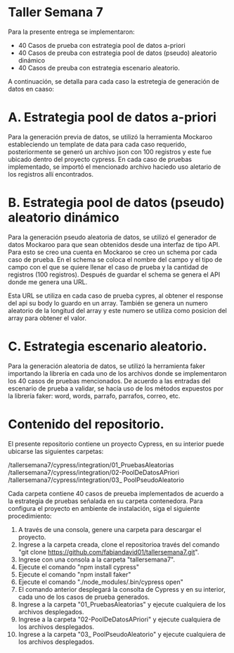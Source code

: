 # Taller Semana 7

Para la presente entrega se implementaron:

 - 40 Casos de prueba con estrategia pool de datos a-priori
 - 40 Casos de preuba con estrategia pool de datos (pseudo) aleatorio dinámico 
 - 40 Casos de preuba con estrategia escenario aleatorio.

A continuación, se detalla para cada caso la estretegia de generación de datos en caaso:

# A. Estrategia pool de datos a-priori
Para la generación previa de datos, se utilizó la herramienta Mockaroo estableciendo un template de data para cada caso requerido, posteriormente se generó un archivo json con 100 registros y este fue ubicado dentro del proyecto cypress.  En cada caso de pruebas implementado, se importó el mencionado archivo haciedo uso aletario de los registros allí encontrados.

# B. Estrategia pool de datos (pseudo) aleatorio dinámico
Para la generación pseudo aleatoria de datos, se utilizó el generador de datos Mockaroo para que sean obtenidos desde una interfaz de tipo API. Para esto se creo una cuenta en Mockaroo se creo un schema por cada caso de prueba. En el schema se coloca el nombre del campo y el tipo de campo con el que se quiere llenar el caso de prueba y la cantidad de registros (100 registros). Después de guardar el schema se genera el API donde me genera una URL.

Esta URL se utiliza en cada caso de prueba cypres, al obtener el response del api su body lo guardo en un array. También se genera un numero aleatorio de la longitud del array y este numero se utiliza como posicion del array para obtener el valor.

# C. Estrategia escenario aleatorio.
Para la generación aleatoria de datos, se utilizó la herramienta faker importando la librería en cada uno de los archivos donde se implementaron los 40 casos de pruebas mencionados.  De acuerdo a las entradas del escenario de prueba a validar, se hacía uso de los métodos expuestos por la librería faker: word, words, parrafo, parrafos, correo, etc.

# Contenido del repositorio.
El presente repositorio contiene un proyecto Cypress, en su interior puede ubicarse las siguientes carpetas:

/tallersemana7/cypress/integration/01_PruebasAleatorias
/tallersemana7/cypress/integration/02-PoolDeDatosAPriori
/tallersemana7/cypress/integration/03_ PoolPseudoAleatorio

Cada carpeta contiene 40 casos de preueba implementados de acuerdo a la estrategia de pruebas señalada en su carpeta contenedora.  Para configura el proyecto en ambiente de instalación, siga el siguiente procedimiento:

1. A través de una consola, genere una carpeta para descargar el proyecto.
2. Ingrese a la carpeta creada, clone el repositorioa través del  comando "git clone https://github.com/fabiandavid01/tallersemana7.git".
3. Ingrese con una consola a la carpeta "tallersemana7".
4. Ejecute el comando "npm install cypress"
5. Ejecute el comando "npm install faker"
6. Ejecute el comando "./node_modules/.bin/cypress open"
7. El comando anterior desplegará la consolta de Cypress y en su interior, cada uno de los casos de prueba generados.
8. Ingrese a la carpeta "01_PruebasAleatorias" y ejecute cualquiera de los archivos desplegados.
9. Ingrese a la carpeta "02-PoolDeDatosAPriori" y ejecute cualquiera de los archivos desplegados.
10. Ingrese a la carpeta "03_ PoolPseudoAleatorio" y ejecute cualquiera de los archivos desplegados.



